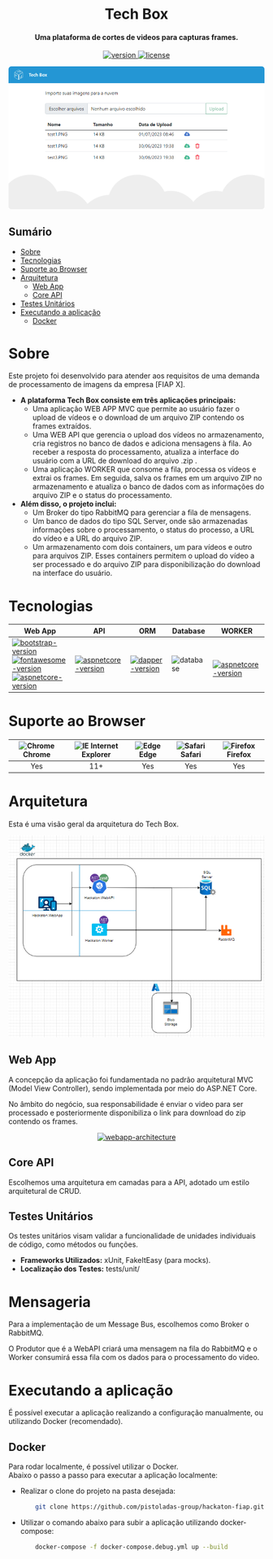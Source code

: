 <h1 align="center">Tech Box</h1>
<h4 align="center">Uma plataforma de cortes de videos para capturas frames.</h4>

<p align="center">
  <a href="">
    <img src="https://img.shields.io/badge/version-1.0.0-blue"
         alt="version">
  </a>
  <a href="">
    <img src="https://img.shields.io/badge/license-MIT-green"
         alt="license">
  </a>
</p>

<!-- Pegar o front depois de pronto -->
<p align="center">
  <a href="">
    <img src=".github\images\website-demo.png" alt="website-demo">
  </a>
</p>

## Sumário

- [Sobre](#sobre)
- [Tecnologias](#tecnologias)
- [Suporte ao Browser](#suporte-ao-browser)
- [Arquitetura](#arquitetura)
    - [Web App](#web-app)
    - [Core API](#core-api)
- [Testes Unitários](#testes-unitários)
- [Executando a aplicação](#executando-a-aplicação)
    - [Docker](#docker)


# Sobre
Este projeto foi desenvolvido para atender aos requisitos de uma demanda de processamento de imagens da empresa [FIAP X].<br>
- <b>A plataforma Tech Box consiste em três aplicações principais:</b>
    - Uma aplicação WEB APP MVC que permite ao usuário fazer o upload de vídeos e o download de um arquivo ZIP contendo os frames extraídos.
    - Uma WEB API que gerencia o upload dos vídeos no armazenamento, cria registros no banco de dados e adiciona mensagens à fila. Ao receber a resposta do processamento, atualiza a interface do usuário com a URL de download do arquivo .zip .
    - Uma aplicação WORKER que consome a fila, processa os vídeos e extrai os frames. Em seguida, salva os frames em um arquivo ZIP no armazenamento e atualiza o banco de dados com as informações do arquivo ZIP e o status do processamento.
- <b>Além disso, o projeto inclui:</b>
    - Um Broker do tipo RabbitMQ para gerenciar a fila de mensagens.
    - Um banco de dados do tipo SQL Server, onde são armazenadas informações sobre o processamento, o status do processo, a URL do vídeo e a URL do arquivo ZIP.
    - Um armazenamento com dois containers, um para vídeos e outro para arquivos ZIP. Esses containers permitem o upload do vídeo a ser processado e do arquivo ZIP para disponibilização do download na interface do usuário.

# Tecnologias

| Web App | API | ORM | Database | WORKER |
| --- | --- | --- | --- | -- |
| [![bootstrap-version](https://img.shields.io/badge/Bootstrap-5.3.1-purple)](https://getbootstrap.com/)<br>[![fontawesome-version](https://img.shields.io/badge/Font_Awesome-6.4.0-yellow)](https://fontawesome.com/)<br>[![aspnetcore-version](https://img.shields.io/badge/ASP.NET_Core_MVC-7.0-blue)](https://learn.microsoft.com/pt-br/aspnet/core/introduction-to-aspnet-core?view=aspnetcore-7.0)| [![aspnetcore-version](https://img.shields.io/badge/ASP.NET_Core-7.0-blue)](https://learn.microsoft.com/pt-br/aspnet/core/introduction-to-aspnet-core?view=aspnetcore-7.0) | [![dapper-version](https://img.shields.io/badge/EF_Core-7.0-red)](https://learn.microsoft.com/en-us/ef/core/) | ![database](https://img.shields.io/badge/SQL_Server-gray) |<br>[![aspnetcore-version](https://img.shields.io/badge/ASP.NET_Core_MVC-7.0-blue)](https://learn.microsoft.com/pt-br/aspnet/core/introduction-to-aspnet-core?view=aspnetcore-7.0)

# Suporte ao Browser

| <img src="https://user-images.githubusercontent.com/1215767/34348387-a2e64588-ea4d-11e7-8267-a43365103afe.png" alt="Chrome" width="16px" height="16px" /> Chrome | <img src="https://user-images.githubusercontent.com/1215767/34348590-250b3ca2-ea4f-11e7-9efb-da953359321f.png" alt="IE" width="16px" height="16px" /> Internet Explorer | <img src="https://user-images.githubusercontent.com/1215767/34348380-93e77ae8-ea4d-11e7-8696-9a989ddbbbf5.png" alt="Edge" width="16px" height="16px" /> Edge | <img src="https://user-images.githubusercontent.com/1215767/34348394-a981f892-ea4d-11e7-9156-d128d58386b9.png" alt="Safari" width="16px" height="16px" /> Safari | <img src="https://user-images.githubusercontent.com/1215767/34348383-9e7ed492-ea4d-11e7-910c-03b39d52f496.png" alt="Firefox" width="16px" height="16px" /> Firefox |
| :---------: | :---------: | :---------: | :---------: | :---------: |
| Yes | 11+ | Yes | Yes | Yes |


# Arquitetura
Esta é uma visão geral da arquitetura do Tech Box.

<p align="center">
  <a href="">
    <img src=".github\images\architecture-overview.png" alt="overview-architecture">
  </a>
</p>

## Web App

A concepção da aplicação foi fundamentada no padrão arquitetural MVC (Model View Controller), sendo implementada por meio do ASP.NET Core.

No âmbito do negócio, sua responsabilidade é enviar o video para ser processado e posteriormente disponibiliza o link para download do zip contendo os frames.

<p align="center">
  <a href="">
    <img src=".github\images\webapp-architecture.png" alt="webapp-architecture">
  </a>
</p>

## Core API

Escolhemos uma arquitetura em camadas para a API, adotado um estilo arquitetural de CRUD.

## Testes Unitários
Os testes unitários visam validar a funcionalidade de unidades individuais de código, como métodos ou funções.

- <b>Frameworks Utilizados:</b> xUnit, FakeItEasy (para mocks).
- <b>Localização dos Testes:</b> tests/unit/

# Mensageria

Para a implementação de um Message Bus, escolhemos como Broker o RabbitMQ.

O Produtor que é a WebAPI criará uma mensagem na fila do RabbitMQ e o Worker consumirá essa fila com os dados para o processamento do video.

# Executando a aplicação
É possível executar a aplicação realizando a configuração manualmente, ou utilizando Docker (recomendado).

## Docker
Para rodar localmente, é possível utilizar o Docker.  
Abaixo o passo a passo para executar a aplicação localmente:
- Realizar o clone do projeto na pasta desejada:
    ```bash
        git clone https://github.com/pistoladas-group/hackaton-fiap.git
    ```
- Utilizar o comando abaixo para subir a aplicação utilizando docker-compose:
    ```bash
        docker-compose -f docker-compose.debug.yml up --build
    ```
